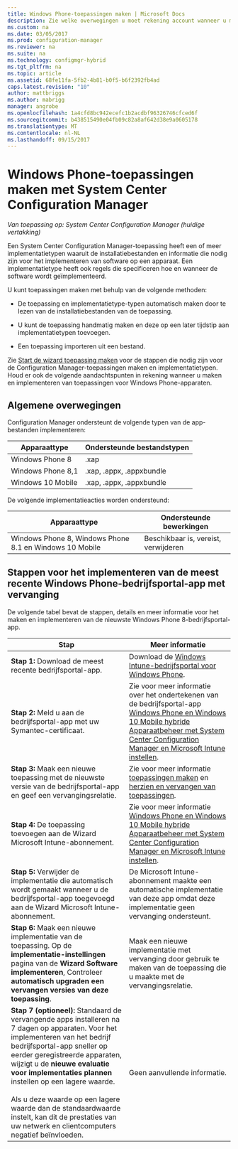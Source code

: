 ```yaml
---
title: Windows Phone-toepassingen maken | Microsoft Docs
description: Zie welke overwegingen u moet rekening account wanneer u maken en implementeren van toepassingen voor Windows Phone-apparaten.
ms.custom: na
ms.date: 03/05/2017
ms.prod: configuration-manager
ms.reviewer: na
ms.suite: na
ms.technology: configmgr-hybrid
ms.tgt_pltfrm: na
ms.topic: article
ms.assetid: 68fe11fa-5fb2-4b81-b0f5-b6f2392fb4ad
caps.latest.revision: "10"
author: mattbriggs
ms.author: mabrigg
manager: angrobe
ms.openlocfilehash: 1a4cfd8bc942ecefc1b2acdbf96326746cfced6f
ms.sourcegitcommit: b438515490e04fb09c82a8af642d38e9a0605178
ms.translationtype: MT
ms.contentlocale: nl-NL
ms.lasthandoff: 09/15/2017
---
```

# <a name="create-windows-phone-applications-with-system-center-configuration-manager"></a>Windows Phone-toepassingen maken met System Center Configuration Manager

*Van toepassing op: System Center Configuration Manager (huidige vertakking)*

Een System Center Configuration Manager-toepassing heeft een of meer implementatietypen waaruit de installatiebestanden en informatie die nodig zijn voor het implementeren van software op een apparaat. Een implementatietype heeft ook regels die specificeren hoe en wanneer de software wordt geïmplementeerd.  

 U kunt toepassingen maken met behulp van de volgende methoden:  

-   De toepassing en implementatietype-typen automatisch maken door te lezen van de installatiebestanden van de toepassing.  

-   U kunt de toepassing handmatig maken en deze op een later tijdstip aan implementatietypen toevoegen.  

-   Een toepassing importeren uit een bestand.  

Zie [Start de wizard toepassing maken](../../apps/deploy-use/create-applications.md#start-the-create-application-wizard) voor de stappen die nodig zijn voor de Configuration Manager-toepassingen maken en implementatietypen. Houd er ook de volgende aandachtspunten in rekening wanneer u maken en implementeren van toepassingen voor Windows Phone-apparaten.  

## <a name="general-considerations"></a>Algemene overwegingen  
 Configuration Manager ondersteunt de volgende typen van de app-bestanden implementeren:  

|Apparaattype|Ondersteunde bestandstypen|  
|-----------------|---------------------|  
|Windows Phone 8|.xap|  
|Windows Phone 8,1|.xap, .appx, .appxbundle|
|Windows 10 Mobile|.xap, .appx, .appxbundle|

 De volgende implementatieacties worden ondersteund:  

|Apparaattype|Ondersteunde bewerkingen|  
|-----------------|-----------------------|  
|Windows Phone 8, Windows Phone 8.1 en Windows 10 Mobile|Beschikbaar is, vereist, verwijderen|  

## <a name="steps-to-deploy-the-latest-windows-phone-company-portal-app-with-supersedence"></a>Stappen voor het implementeren van de meest recente Windows Phone-bedrijfsportal-app met vervanging  
 De volgende tabel bevat de stappen, details en meer informatie voor het maken en implementeren van de nieuwste Windows Phone 8-bedrijfsportal-app.  

|Stap|Meer informatie|  
|----------|----------------------|  
|**Stap 1:** Download de meest recente bedrijfsportal-app.|Download de [Windows Intune-bedrijfsportal voor Windows Phone](http://go.microsoft.com/fwlink/?LinkId=268440).|  
|**Stap 2:** Meld u aan de bedrijfsportal-app met uw Symantec-certificaat.|Zie voor meer informatie over het ondertekenen van de bedrijfsportal-app [Windows Phone en Windows 10 Mobile hybride Apparaatbeheer met System Center Configuration Manager en Microsoft Intune instellen](../../mdm/deploy-use/enroll-hybrid-windows.md).|  
|**Stap 3:** Maak een nieuwe toepassing met de nieuwste versie van de bedrijfsportal-app en geef een vervangingsrelatie.|Zie voor meer informatie [toepassingen maken](../../apps/deploy-use/create-applications.md) en [herzien en vervangen van toepassingen](../../apps/deploy-use/revise-and-supersede-applications.md).|  
|**Stap 4:** De toepassing toevoegen aan de Wizard Microsoft Intune-abonnement.|Zie voor meer informatie [Windows Phone en Windows 10 Mobile hybride Apparaatbeheer met System Center Configuration Manager en Microsoft Intune instellen](../../mdm/deploy-use/enroll-hybrid-windows.md).|  
|**Stap 5:** Verwijder de implementatie die automatisch wordt gemaakt wanneer u de bedrijfsportal-app toegevoegd aan de Wizard Microsoft Intune-abonnement.|De Microsoft Intune-abonnement maakte een automatische implementatie van deze app omdat deze implementatie geen vervanging ondersteunt.|  
|**Stap 6:** Maak een nieuwe implementatie van de toepassing. Op de **implementatie-instellingen** pagina van de **Wizard Software implementeren**, Controleer **automatisch upgraden een vervangen versies van deze toepassing**.|Maak een nieuwe implementatie met vervanging door gebruik te maken van de toepassing die u maakte met de vervangingsrelatie.|  
|**Stap 7 (optioneel):** Standaard de vervangende apps installeren na 7 dagen op apparaten. Voor het implementeren van het bedrijf bedrijfsportal-app sneller op eerder geregistreerde apparaten, wijzigt u de **nieuwe evaluatie voor implementaties plannen** instellen op een lagere waarde.<br /><br /> Als u deze waarde op een lagere waarde dan de standaardwaarde instelt, kan dit de prestaties van uw netwerk en clientcomputers negatief beïnvloeden.|Geen aanvullende informatie.|  
